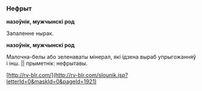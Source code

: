 ### Нефрыт
**назоўнік, мужчынскі род**

Запаленне нырак.

**назоўнік, мужчынскі род**

Малочна-белы або зеленаваты мінерал, які ідзена выраб упрыгожанняў і інш. || прыметнік: нефрытавы.

<a rel="author">[http://rv-blr.com/](http://rv-blr.com/slounik.jsp?letterId=0&maskId=0&pageId=1921)</a>
